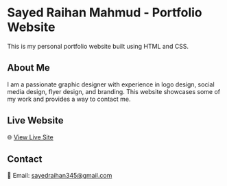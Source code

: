 # Sayed Raihan Mahmud - Portfolio Website

This is my personal portfolio website built using HTML and CSS.

## About Me

I am a passionate graphic designer with experience in logo design, social media design, flyer design, and branding. This website showcases some of my work and provides a way to contact me.

## Live Website

🌐 [View Live Site](https://raihan45482.github.io/portfolio/)

## Contact

📧 Email: sayedraihan345@gmail.com
